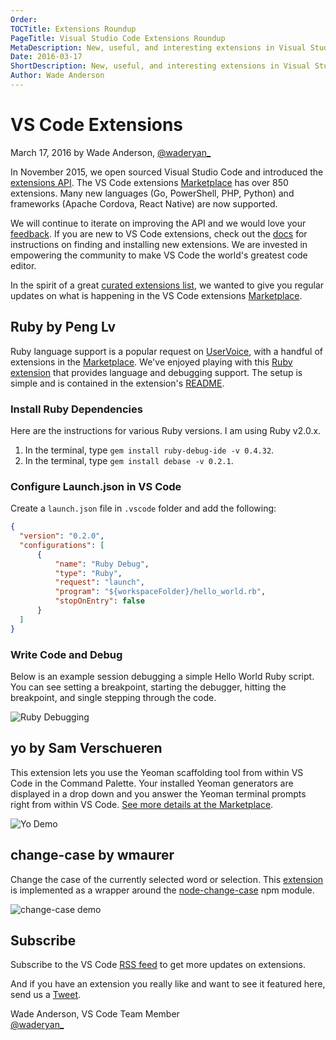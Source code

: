 ```yaml
---
Order:
TOCTitle: Extensions Roundup
PageTitle: Visual Studio Code Extensions Roundup
MetaDescription: New, useful, and interesting extensions in Visual Studio Code.
Date: 2016-03-17
ShortDescription: New, useful, and interesting extensions in Visual Studio Code.
Author: Wade Anderson
---
```


# VS Code Extensions

March 17, 2016 by Wade Anderson, [@waderyan_](HTTPS://twitter.com/waderyan_)

In November 2015, we open sourced Visual Studio Code and introduced the [extensions API](HTTPS://code.visualstudio.com/docs/extensionAPI/vscode-api). The VS Code extensions [Marketplace](HTTPS://marketplace.visualstudio.com/VSCode) has over 850 extensions. Many new languages (Go, PowerShell, PHP, Python) and frameworks (Apache Cordova, React Native) are now supported.

We will continue to iterate on improving the API and we would love your [feedback](HTTPS://github.com/Microsoft/vscode/issues). If you are new to VS Code extensions, check out the [docs](HTTPS://code.visualstudio.com/docs/editor/extension-gallery) for instructions on finding and installing new extensions. We are invested in empowering the community to make VS Code the world's greatest code editor.

In the spirit of a great [curated extensions list](HTTPS://github.com/viatsko/awesome-vscode), we wanted to give you regular updates on what is happening in the VS Code extensions [Marketplace](HTTPS://marketplace.visualstudio.com/VSCode).

## Ruby by Peng Lv

Ruby language support is a popular request on [UserVoice](HTTPS://visualstudio.uservoice.com/forums/293070-visual-studio-code?query=ruby), with a handful of extensions
in the [Marketplace](HTTPS://marketplace.visualstudio.com/search?term=ruby&target=VSCode&sortBy=UpdatedDate). We've enjoyed playing with this [Ruby extension](HTTPS://marketplace.visualstudio.com/items?itemName=rebornix.Ruby) that provides language and debugging support. The setup is simple and is contained in the extension's [README](HTTPS://marketplace.visualstudio.com/items?itemName=rebornix.Ruby).

### Install Ruby Dependencies

Here are the instructions for various Ruby versions. I am using Ruby v2.0.x.

1. In the terminal, type `gem install ruby-debug-ide -v 0.4.32`.
2. In the terminal, type `gem install debase -v 0.2.1`.

### Configure Launch.json in VS Code

Create a `launch.json` file in `.vscode` folder and add the following:

```json
{
  "version": "0.2.0",
  "configurations": [
      {
          "name": "Ruby Debug",
          "type": "Ruby",
          "request": "launch",
          "program": "${workspaceFolder}/hello_world.rb",
          "stopOnEntry": false
      }
  ]
}
```

### Write Code and Debug

Below is an example session debugging a simple Hello World Ruby script. You can see setting a breakpoint, starting the debugger, hitting the breakpoint, and single stepping through the code.

![Ruby Debugging](ruby_debugging.gif)

## yo by Sam Verschueren

This extension lets you use the Yeoman scaffolding tool from within VS Code in the Command Palette. Your installed Yeoman generators are displayed in a drop down and you answer the Yeoman terminal prompts right from within VS Code. [See more details at the Marketplace](HTTPS://marketplace.visualstudio.com/items?itemName=samverschueren.yo).

![Yo Demo](yo_demo.gif)

## change-case by wmaurer

Change the case of the currently selected word or selection. This [extension](HTTPS://marketplace.visualstudio.com/items?itemName=wmaurer.change-case) is implemented as a wrapper around the [node-change-case](HTTPS://github.com/blakeembrey/node-change-case) npm module.

![change-case demo](change-case_demo.gif)

## Subscribe

Subscribe to the VS Code [RSS feed](feed.xml) to get more updates on extensions.

And if you have an extension you really like and want to see it featured here, send us a [Tweet](HTTPS://twitter.com/code).

Wade Anderson, VS Code Team Member <br>
[@waderyan_](HTTPS://twitter.com/waderyan_)

